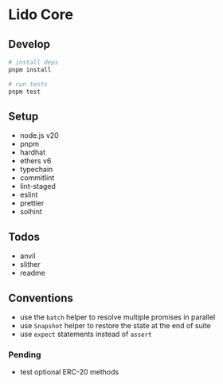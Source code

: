 # Lido Core

## Develop

```sh
# install deps
pnpm install

# run tests
pnpm test
```

## Setup

- node.js v20
- pnpm
- hardhat
- ethers v6
- typechain
- commitlint
- lint-staged
- eslint
- prettier
- solhint

## Todos

- anvil
- slither
- readme

## Conventions

- use the `batch` helper to resolve multiple promises in parallel
- use `Snapshot` helper to restore the state at the end of suite
- use `expect` statements instead of `assert`

### Pending

- test optional ERC-20 methods
